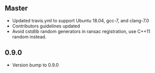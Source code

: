 ## Master

* Updated travis.yml to support Ubuntu 18.04, gcc-7, and clang-7.0
* Contributors guidelines updated
* Avoid cstdlib random generators in ransac registration, use C++11 random instead.

## 0.9.0

* Version bump to 0.9.0
